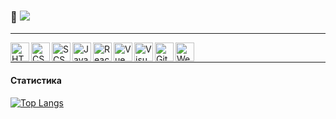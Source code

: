 ### 👋 ![](https://komarev.com/ghpvc/?username=AnIlyukina) 
___

<img align = 'left' alt ='HTML' width ='30px' src ='https://upload.wikimedia.org/wikipedia/commons/thumb/2/21/Devicon-html5-plain-wordmark.svg/1024px-Devicon-html5-plain-wordmark.svg.png'>
<img align = 'left' alt ='CSS' width ='30px' src ='https://static.javatpoint.com/csspages/images/css-tutorial.png'>
<img align = 'left' alt ='SCSS' width ='30px' src ='https://e7.pngegg.com/pngimages/72/936/png-clipart-sass-cascading-style-sheets-preprocessor-less-postcss-meng-miscellaneous-text-thumbnail.png'>
<img align = 'left' alt ='JavaScript' width ='30px' src ='https://img1.freepng.ru/20180720/bv/kisspng-javascript-logo-html-clip-art-javascript-logo-5b5188b13c2314.0304322315320700652463.jpg'>
<img align = 'left' alt ='React' width ='30px' src ='https://magantigroupllc.com/images/tech-logos/react-native.png'>
<img align = 'left' alt ='Vue' width ='30px' src ='https://upload.wikimedia.org/wikipedia/commons/f/f1/Vue.png'>
<img align = 'left' alt ='VisualStudioCode' width ='30px' src ='https://miro.medium.com/max/1200/1*AmHbL-hnvRD6JJGruVu64A.png'>
<img align = 'left' alt ='GitHub' width ='30px' src ='https://avatars.mds.yandex.net/i?id=ee4313d305f77272934966bbb7fff6b3-5507408-images-thumbs&n=13'>
<img align = 'left' alt ='Webpack' width ='30px' src ='https://depix.ru/uploads/Page/246/webpack.svg'>
        
<br />

___

#### Статистика
[![Top Langs](https://github-readme-stats.vercel.app/api/top-langs/?username=AnIlyukina&layout=compact)](https://github.com/anuraghazra/github-readme-stats)
<br />

